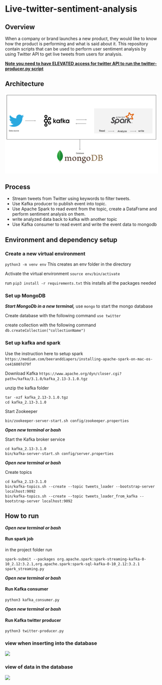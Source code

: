 # Live-twitter-sentiment-analysis

## Overview
When a company or brand launches a new product, they would like to know how the 
product is performing and what is said about it. This repository contain scripts that can be used
to perform user sentiment analysis by using Twitter API to get live tweets from users 
for analysis.

[**Note you need to have ELEVATED access for twitter API to run the twitter-producer.py script**](https://developer.twitter.com/en/portal/products/elevated)

## Architecture
<img src="image/Architecture.png">

## Process
* Stream tweets from Twitter using keywords to filter tweets.
* Use Kafka producer to publish event into topic.
* Use Apache Spark to read event from the topic, create a  DataFrame and perform sentiment analysis on them.
* write analyzed data back to kafka with another topic 
* Use Kafka consumer to read event and write the event data to mongodb

## Environment and dependency setup

### Create a new virtual environment
`python3 -m venv env`  This creates an env folder in the directory 

Activate the virtual environment `source env/bin/activate`

run ```pip3 install -r requirements.txt``` this installs all the packages needed

### Set up MongoDB
_**Start MongoDb in a new terminal,**_ use `mongo` to start the mongo database

Create database with the following command `use twitter`

create collection with the following command `db.createCollection("collectionName")`
### Set up kafka and spark
Use the instruction here to setup spark 
```https://medium.com/beeranddiapers/installing-apache-spark-on-mac-os-ce416007d79f``` 


Download Kafka `https://www.apache.org/dyn/closer.cgi?path=/kafka/3.1.0/kafka_2.13-3.1.0.tgz` 

unzip the kafka folder 
```
tar -xzf kafka_2.13-3.1.0.tgz
cd kafka_2.13-3.1.0
```

Start Zookeeper
```
bin/zookeeper-server-start.sh config/zookeeper.properties
```

_**Open new terminal or bash**_ 

Start the Kafka broker service

```
cd kafka_2.13-3.1.0
bin/kafka-server-start.sh config/server.properties
```
_**Open new terminal or bash**_ 

Create topics
```
cd kafka_2.13-3.1.0
bin/kafka-topics.sh --create --topic tweets_loader --bootstrap-server localhost:9092
bin/kafka-topics.sh --create --topic tweets_loader_from_kafka --bootstrap-server localhost:9092
```

## How to run
_**Open new terminal or bash**_ 

#### Run spark job

in the project folder run
```
spark-submit --packages org.apache.spark:spark-streaming-kafka-0-10_2.12:3.2.1,org.apache.spark:spark-sql-kafka-0-10_2.12:3.2.1 spark_streaming.py
```



_**Open new terminal or bash**_ 
#### Run Kafka consumer
```
python3 kafka_consumer.py
```
_**Open new terminal or bash**_ 

#### Run Kafka twitter producer

```
python3 twitter-producer.py
```

### view when inserting into the database

<img src="image/preview_of_terminal.png">

### view of data in the database

<img src="image/data_in_mongo.png">

